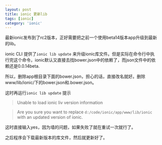 ```yaml
---
layout: post
title: ionic 更新lib
tags: [ionic]
category: 'ionic'
---
```


最新ionic发布到了rc2版本，正好需要把之前一个使用beta14版本app升级到最新的lib。

ionic CLI 提供了`ionic lib update` 来升级ionic库文件。但是实际在命令行中执行完这个命令，ionic默认又直接去找bower.json中的依赖了，而json文件中的依赖还是0.0.14beta.

所以，删除app根目录下面的bower.json，担心的话，直接改名就好。删除www/lib/ionic/下的bower.json和.bower.json。

这时再运行`ionic lib update` 提示

>Unable to load ionic liv version information

>Are you sure you want to replace `d:/code/ionic/app/www/lib/ionic` with an updated version of ionic.

这时直接输入yes，因为墙的问题，如果失败了就在重试一次就行了。

之后程序会下载最新版本的库文件，然后就更新好了。